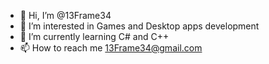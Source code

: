 - 👋 Hi, I’m @13Frame34
- 👀 I’m interested in Games and Desktop apps development
- 🌱 I’m currently learning C# and C++
- 📫 How to reach me 13Frame34@gmail.com

<!---
frameNah/frameNah is a ✨ special ✨ repository because its `README.md` (this file) appears on your GitHub profile.
You can click the Preview link to take a look at your changes.
--->
